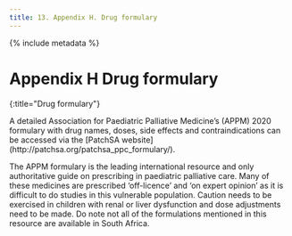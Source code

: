 ```yaml
---
title: 13. Appendix H. Drug formulary
---
```


{% include metadata %}

# **Appendix H** Drug formulary
{:title="Drug formulary"}

<div class="wide" markdown ="1">
A detailed Association for Paediatric Palliative Medicine’s (APPM) 2020 formulary with drug names, doses, side effects and contraindications can be accessed via the [PatchSA website](http://patchsa.org/patchsa_ppc_formulary/).

The APPM formulary is the leading international resource and only authoritative guide on prescribing in paediatric palliative care. Many of these medicines are prescribed ‘off-licence’ and ‘on expert opinion’ as it is difficult to do studies in this vulnerable population. Caution needs to be exercised in children with renal or liver dysfunction and dose adjustments need to be made. Do note not all of the formulations mentioned in this resource are available in South Africa.
</div>

